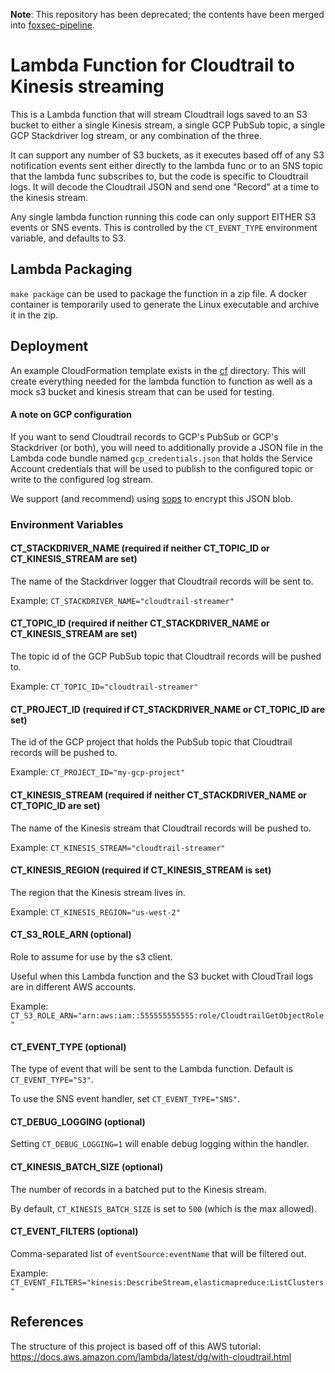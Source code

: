 __Note__: This repository has been deprecated; the contents have been merged
into [foxsec-pipeline](https://github.com/mozilla-services/foxsec-pipeline/tree/master/contrib/cloudtrail-streamer).

# Lambda Function for Cloudtrail to Kinesis streaming

This is a Lambda function that will stream Cloudtrail logs saved to an S3 bucket to
either a single Kinesis stream, a single GCP PubSub topic, a single GCP Stackdriver log
stream, or any combination of the three.

It can support any number of S3 buckets, as it executes based off of any S3 notification
events sent either directly to the lambda func or to an SNS topic that the lambda func subscribes
to, but the code is specific to Cloudtrail logs. It will decode
the Cloudtrail JSON and send one "Record" at a time to the kinesis stream.

Any single lambda function running this code can only support EITHER S3 events or SNS events.
This is controlled by the `CT_EVENT_TYPE` environment variable, and defaults to S3.

## Lambda Packaging

`make package` can be used to package the function in a zip file. A docker container is
temporarily used to generate the Linux executable and archive it in the zip.

## Deployment

An example CloudFormation template exists in the [cf](./cf) directory. This will
create everything needed for the lambda function to function as well as a mock s3
bucket and kinesis stream that can be used for testing.

#### A note on GCP configuration

If you want to send Cloudtrail records to GCP's PubSub or GCP's Stackdriver (or both), you will need to additionally
provide a JSON file in the Lambda code bundle named `gcp_credentials.json` that holds the Service Account credentials
that will be used to publish to the configured topic or write to the configured log stream.

We support (and recommend) using [sops](https://github.com/mozilla/sops) to encrypt this JSON blob.

### Environment Variables

#### CT_STACKDRIVER_NAME (required if neither CT_TOPIC_ID or CT_KINESIS_STREAM are set)

The name of the Stackdriver logger that Cloudtrail records will be sent to.

Example: `CT_STACKDRIVER_NAME="cloudtrail-streamer"`

#### CT_TOPIC_ID (required if neither CT_STACKDRIVER_NAME or CT_KINESIS_STREAM are set)

The topic id of the GCP PubSub topic that Cloudtrail records will be pushed to.

Example: `CT_TOPIC_ID="cloudtrail-streamer"`

#### CT_PROJECT_ID (required if CT_STACKDRIVER_NAME or CT_TOPIC_ID are set)

The id of the GCP project that holds the PubSub topic that Cloudtrail records will be pushed to.

Example: `CT_PROJECT_ID="my-gcp-project"`

#### CT_KINESIS_STREAM (required if neither CT_STACKDRIVER_NAME or CT_TOPIC_ID are set)

The name of the Kinesis stream that Cloudtrail records will be pushed to.

Example: `CT_KINESIS_STREAM="cloudtrail-streamer"`

#### CT_KINESIS_REGION (required if CT_KINESIS_STREAM is set)

The region that the Kinesis stream lives in.

Example: `CT_KINESIS_REGION="us-west-2"`

#### CT_S3_ROLE_ARN (optional)

Role to assume for use by the s3 client.

Useful when this Lambda function and the S3 bucket with CloudTrail logs are in different AWS accounts.

Example: `CT_S3_ROLE_ARN="arn:aws:iam::555555555555:role/CloudtrailGetObjectRole"`

#### CT_EVENT_TYPE (optional)

The type of event that will be sent to the Lambda function. Default is `CT_EVENT_TYPE="S3"`.

To use the SNS event handler, set `CT_EVENT_TYPE="SNS"`.

#### CT_DEBUG_LOGGING (optional)

Setting `CT_DEBUG_LOGGING=1` will enable debug logging within the handler.

#### CT_KINESIS_BATCH_SIZE (optional)

The number of records in a batched put to the Kinesis stream.

By default, `CT_KINESIS_BATCH_SIZE` is set to `500` (which is the max allowed).

#### CT_EVENT_FILTERS (optional)

Comma-separated list of `eventSource:eventName` that will be filtered out.

Example: `CT_EVENT_FILTERS="kinesis:DescribeStream,elasticmapreduce:ListClusters"`

## References

The structure of this project is based off of this AWS tutorial:
https://docs.aws.amazon.com/lambda/latest/dg/with-cloudtrail.html
